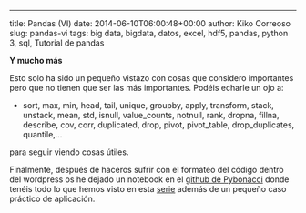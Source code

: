 ---
title: Pandas (VI)
date: 2014-06-10T06:00:48+00:00
author: Kiko Correoso
slug: pandas-vi
tags: big data, bigdata, datos, excel, hdf5, pandas, python 3, sql, Tutorial de pandas

**Y mucho más**

Esto solo ha sido un pequeño vistazo con cosas que considero importantes pero que no tienen que ser las más importantes. Podéis echarle un ojo a:

  * sort, max, min, head, tail, unique, groupby, apply, transform, stack, unstack, mean, std, isnull, value\_counts, notnull, rank, dropna, fillna, describe, cov, corr, duplicated, drop, pivot, pivot\_table, drop_duplicates, quantile,...

para seguir viendo cosas útiles.

Finalmente, después de haceros sufrir con el formateo del código dentro del wordpress os he dejado un notebook en el [github de Pybonacci](https://github.com/Pybonacci/notebooks/tree/master/pandas_pymad_201405) donde tenéis todo lo que hemos visto en esta [serie](http://pybonacci.org/tag/tutorial-de-pandas/) además de un pequeño caso práctico de aplicación.